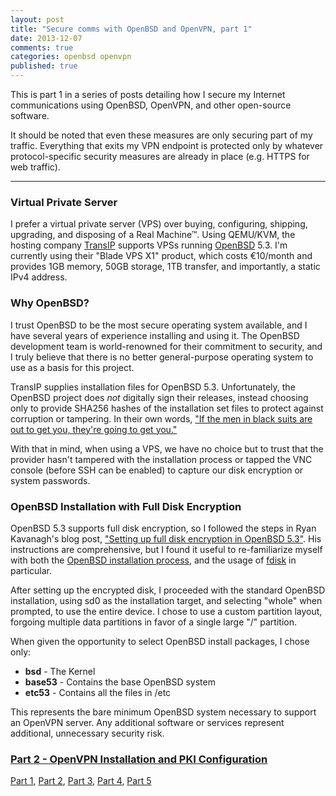 ```yaml
---
layout: post
title: "Secure comms with OpenBSD and OpenVPN, part 1"
date: 2013-12-07
comments: true
categories: openbsd openvpn
published: true
---
```


This is part 1 in a series of posts detailing how I secure my Internet communications using OpenBSD, OpenVPN, and other open-source software.

It should be noted that even these measures are only securing part of my traffic. Everything that exits my VPN endpoint is protected only by whatever protocol-specific security measures are already in place (e.g. HTTPS for web traffic).

---

### Virtual Private Server

I prefer a virtual private server (VPS) over buying, configuring, shipping, upgrading, and disposing of a Real Machine™. Using QEMU/KVM, the hosting company [TransIP](http://transip.eu) supports VPSs running [OpenBSD](http://www.openbsd.org) 5.3. I'm currently using their "Blade VPS X1" product, which costs €10/month and provides 1GB memory, 50GB storage, 1TB transfer, and importantly, a static IPv4 address.

<!-- more -->

### Why OpenBSD?

I trust OpenBSD to be the most secure operating system available, and I have several years of experience installing and using it. The OpenBSD development team is world-renowned for their commitment to security, and I truly believe that there is no better general-purpose operating system to use as a basis for this project.

TransIP supplies installation files for OpenBSD 5.3. Unfortunately, the OpenBSD project does *not* digitally sign their releases, instead choosing only to provide SHA256 hashes of the installation set files to protect against corruption or tampering. In their own words, ["If the men in black suits are out to get you, they're going to get you."](http://www.openbsd.org/faq/faq3.html#Verify)

With that in mind, when using a VPS, we have no choice but to trust that the provider hasn't tampered with the installation process or tapped the VNC console (before SSH can be enabled) to capture our disk encryption or system passwords.

### OpenBSD Installation with Full Disk Encryption

OpenBSD 5.3 supports full disk encryption, so I followed the steps in Ryan Kavanagh's blog post, ["Setting up full disk encryption in OpenBSD 5.3"](http://ryanak.ca/planet-ubuntu/2013/03/26/Setting-up-full-disk-encryption-in-OpenBSD-5.3.html). His instructions are comprehensive, but I found it useful to re-familiarize myself with both the [OpenBSD installation process](http://www.openbsd.org/faq/faq4.html), and the usage of [fdisk](http://www.openbsd.org/faq/faq14.html#fdisk) in particular.

After setting up the encrypted disk, I proceeded with the standard OpenBSD installation, using sd0 as the installation target, and selecting "whole" when prompted, to use the entire device. I chose to use a custom partition layout, forgoing multiple data partitions in favor of a single large "/" partition.

When given the opportunity to select OpenBSD install packages, I chose only:

- **bsd** - The Kernel
- **base53** - Contains the base OpenBSD system
- **etc53** -  Contains all the files in /etc

This represents the bare minimum OpenBSD system necessary to support an OpenVPN server. Any additional software or services represent additional, unnecessary security risk.

### [Part 2 - OpenVPN Installation and PKI Configuration][part2]

[Part 1][part1], [Part 2][part2], [Part 3][part3], [Part 4][part4], [Part 5][part5]

[part1]:/blog/2013/12/07/secure-comms-with-openbsd-and-openvpn-part-1/
[part2]:/blog/2013/12/09/secure-comms-with-openbsd-and-openvpn-part-2/
[part3]:/blog/2013/12/11/secure-comms-with-openbsd-and-openvpn-part-3/
[part4]:/blog/2013/12/14/secure-comms-with-openbsd-and-openvpn-part-4/
[part5]:/blog/2013/12/15/secure-comms-with-openbsd-and-openvpn-part-5/